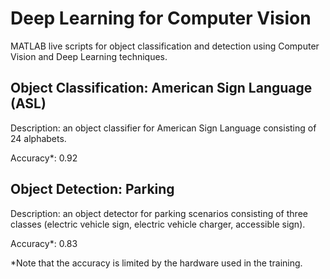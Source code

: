 # Deep Learning for Computer Vision
MATLAB live scripts for object classification and detection using Computer Vision and Deep Learning techniques.
## Object Classification: American Sign Language (ASL)
Description: an object classifier for American Sign Language consisting of 24 alphabets.

Accuracy*: 0.92

## Object Detection: Parking
Description: an object detector for parking scenarios consisting of three classes (electric vehicle sign, electric vehicle charger, accessible sign).

Accuracy*: 0.83


*Note that the accuracy is limited by the hardware used in the training.
